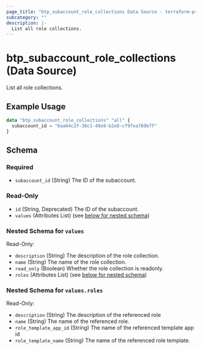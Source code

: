 ```yaml
---
page_title: "btp_subaccount_role_collections Data Source - terraform-provider-btp"
subcategory: ""
description: |-
  List all role collections.
---
```


# btp_subaccount_role_collections (Data Source)

List all role collections.

## Example Usage

```terraform
data "btp_subaccount_role_collections" "all" {
  subaccount_id = "6aa64c2f-38c1-49a9-b2e8-cf9fea769b7f"
}
```

<!-- schema generated by tfplugindocs -->
## Schema

### Required

- `subaccount_id` (String) The ID of the subaccount.

### Read-Only

- `id` (String, Deprecated) The ID of the subaccount.
- `values` (Attributes List) (see [below for nested schema](#nestedatt--values))

<a id="nestedatt--values"></a>
### Nested Schema for `values`

Read-Only:

- `description` (String) The description of the role collection.
- `name` (String) The name of the role collection.
- `read_only` (Boolean) Whether the role collection is readonly.
- `roles` (Attributes List) (see [below for nested schema](#nestedatt--values--roles))

<a id="nestedatt--values--roles"></a>
### Nested Schema for `values.roles`

Read-Only:

- `description` (String) The description of the referenced role
- `name` (String) The name of the referenced role.
- `role_template_app_id` (String) The name of the referenced template app id
- `role_template_name` (String) The name of the referenced role template.